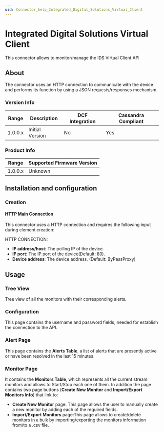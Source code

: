 ```yaml
---
uid: Connector_help_Integrated_Digital_Solutions_Virtual_Client
---
```


# Integrated Digital Solutions Virtual Client

This connector allows to monitor/manage the IDS Virtual Client API

## About

The connector uses an HTTP connection to communicate with the device and performs its function by using a JSON requests/responses mechanism.

### Version Info

| Range | Description | DCF Integration | Cassandra Compliant |
|------------------|-----------------|---------------------|-------------------------|
| 1.0.0.x          | Initial Version | No                  | Yes                     |

### Product Info

| Range | Supported Firmware Version |
|------------------|-----------------------------|
| 1.0.0.x          | Unknown                     |

## Installation and configuration

### Creation

#### HTTP Main Connection

This connector uses a HTTP connection and requires the following input during element creation:

HTTP CONNECTION:

- **IP address/host**: The polling IP of the device.
- **IP port**: The IP port of the device(Default: 80).
- **Device address**: The device address. (Default: ByPassProxy)

## Usage

### Tree View

Tree view of all the monitors with their corresponding alerts.

### Configuration

This page contains the username and password fields, needed for establish the connection to the API.

### Alert Page

This page contains the **Alerts Table**, a list of alerts that are presently active or have been resolved in the last 15 minutes.

### Monitor Page

It contains the **Monitors Table**, which represents all the current stream monitors and allows to Start/Stop each one of them. In addition the page contains two page buttons (**Create New Monitor** and **Import/Export Monitors Info**) that link to:

- **Create New Monitor** page: This page allows the user to manually create a new monitor by adding each of the required fields.
- **Import/Export Monitors** page:This page allows to create/delete monitors in a bulk by importing/exporting the monitors information from/to a .csv file.
